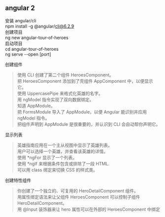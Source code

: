 ## angular 2
安装 angular/cli  
npm install -g @angular/cli@6.2.9  
创建项目  
ng new angular-tour-of-heroes  
启动项目  
cd angular-tour-of-heroes  
ng serve --open  [port]  
  
创建组件
>使用 CLI 创建了第二个组件 HeroesComponent。  
>把 HeroesComponent 添加到了壳组件 AppComponent 中，以便显示它。  
>使用 UppercasePipe 来格式化英雄的名字。  
>用 ngModel 指令实现了双向数据绑定。  
>知道 AppModule。  
>把 FormsModule 导入了 AppModule，以便 Angular 能识别并应用 ngModel 指令。  
>把组件声明到 AppModule 是很重要的，并认识到 CLI 会自动帮你声明它。  

显示列表
>英雄指南应用在一个主从视图中显示了英雄列表。  
>用户可以选择一个英雄，并查看该英雄的详情。  
>使用 \*ngFor 显示了一个列表。  
>使用 \*ngIf 来根据条件包含或排除了一段 HTML.  
>可以用 class 绑定来切换 CSS 的样式类。   

创建特性组件
>你创建了一个独立的、可复用的 HeroDetailComponent 组件。  
>用属性绑定语法来让父组件 HeroesComponent 可以控制子组件 HeroDetailComponent。  
>用 @Input 装饰器来让 hero 属性可以在外部的 HeroesComponent 中绑定  
